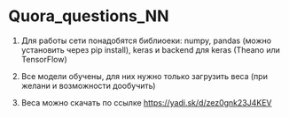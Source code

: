 
# Quora_questions_NN

1. Для работы сети понадобятся библиоеки: numpy, pandas (можно установить через pip install), keras и backend для keras (Theano или TensorFlow)

2. Все модели обучены, для них нужно только загрузить веса (при желани и возможности дообучить)

3. Веса можно скачать по ссылке https://yadi.sk/d/zez0gnk23J4KEV
